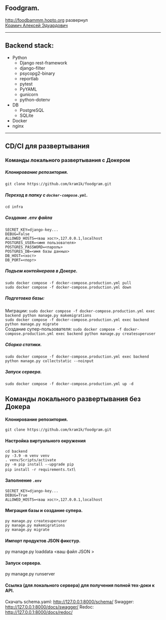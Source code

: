 ## Foodgram.

http://foodbammm.hopto.org развернул\
 [Крамич Алексей Эдуардович ](https://github.com/kram1k)


---
## Backend stack:
- Python
	- Django rest-framework
	- django-filter
	- psycopg2-binary
	- reportlab
	- pytest
	- PyYAML
	- gunicorn
	- python-dotenv
- DB
	- PostgreSQL
	- SQLite
- Docker
- nginx


---
## CD/CI для развертывания

### Команды локального развертывания с Докером 
##### Клонирование репозитория.
`git clone https://github.com/kram1k/foodgram.git`
##### Переход в папку с `docker-compose.yml`.
`cd infra`
##### Создание .env файла
`SECRET_KEY=django-key...`\
`DEBUG=False`\
`ALLOWED_HOSTS=<ваш хост>,127.0.0.1,localhost`\
`POSTGRES_USER=<имя пользователя>`\
`POSTGRES_PASSWORD=<пароль>`\
`POSTGRES_DB=<имя базы данных>`\
`DB_HOST=<хост>`\
`DB_PORT=<порт>`
##### Подъем контейнераов в Докере.
`sudo docker compose -f docker-compose.production.yml pull`\
`sudo docker compose -f docker-compose.production.yml down`
##### Подготовка базы:
Миграции:
`sudo docker compose -f docker-compose.production.yml exec backend python manage.py makemigrations`\
`sudo docker compose -f docker-compose.production.yml exec backend python manage.py migrate`\
Создание супер-пользователя:
`sudo docker compose -f docker-compose.production.yml exec backend python manage.py createsuperuser`
##### Сборка статики.
`sudo docker compose -f docker-compose.production.yml exec backend python manage.py collectstatic --noinput`
##### Запуск сервера.

`sudo docker compose -f docker-compose.production.yml up -d`
## Команды локального развертывания без Докера

#### Клонирование репозитория.
`git clone https://github.com/kram1k/foodgram.git`
#### Настройка виртуального окружения
`cd backend`\
`py -3.9 -m venv venv`\
`. venv/Scripts/activate`\
`py -m pip install --upgrade pip`\
`pip install -r requirements.txt`\
#### Заполнение `.env`
`SECRET_KEY=django-key...`\
`DEBUG=True`\
`ALLOWED_HOSTS=<ваш хост>,127.0.0.1,localhost`

#### Миграция базы и создание супера.
`py manage.py createsuperuser`\
`py manage.py makemigrations`\
`py manage.py migrate`
#### Импорт продуктов JSON фикстур.
py manage.py loaddata <ваш файл JSON >  
#### Запуск сервера.
py manage.py runserver  

#### Ссылка (для локального сервера) для получения полной тех-доки к API.
Скачать schema.yaml: http://127.0.0.1:8000/schema/
Swagger:  http://127.0.0.1:8000/docs/swagger/
Redoc: http://127.0.0.1:8000/docs/redoc/